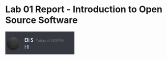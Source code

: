 # Lab 01 Report - Introduction to Open Source Software

![discord_screenshot](discord_screenshot.jpg)
